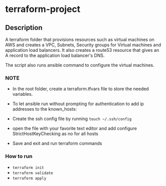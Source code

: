# terraform-project

## Description
A terraform folder that provisions resources such as virtual machines on AWS and creates a VPC, Subnets, Security groups for Virtual machines and application load balancers. It also 
creates a route53 resource that gives an A record to the application load balancer's DNS.

The script also runs ansible command to configure the virtual machines.

### NOTE
- In the root folder, create a terraform.tfvars file to store the needed variables.
- To let ansible run without prompting for authentication to add ip addresses to the known_hosts:
- Create the ssh config file by running `touch ~/.ssh/config`
- open the file with your favorite text editor and add configure StrictHostKeyChecking as no for all hosts
    
- Save and exit and run terraform commands

### How to run
- `terraform init`
- `terraform validate`
- `terraform apply`